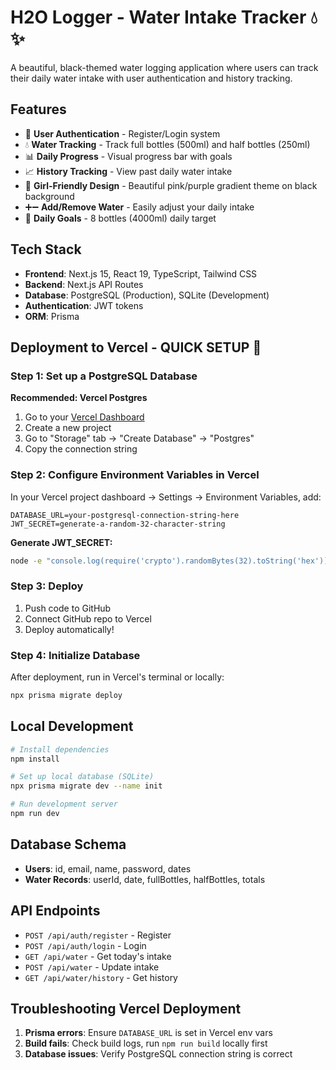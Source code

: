 # H2O Logger - Water Intake Tracker 💧✨

A beautiful, black-themed water logging application where users can track their daily water intake with user authentication and history tracking.

## Features

- 🔐 **User Authentication** - Register/Login system
- 💧 **Water Tracking** - Track full bottles (500ml) and half bottles (250ml)
- 📊 **Daily Progress** - Visual progress bar with goals
- 📈 **History Tracking** - View past daily water intake
- 🌟 **Girl-Friendly Design** - Beautiful pink/purple gradient theme on black background
- ➕➖ **Add/Remove Water** - Easily adjust your daily intake
- 🎯 **Daily Goals** - 8 bottles (4000ml) daily target

## Tech Stack

- **Frontend**: Next.js 15, React 19, TypeScript, Tailwind CSS
- **Backend**: Next.js API Routes
- **Database**: PostgreSQL (Production), SQLite (Development)
- **Authentication**: JWT tokens
- **ORM**: Prisma

## Deployment to Vercel - QUICK SETUP 🚀

### Step 1: Set up a PostgreSQL Database

**Recommended: Vercel Postgres**
1. Go to your [Vercel Dashboard](https://vercel.com/dashboard)
2. Create a new project
3. Go to "Storage" tab → "Create Database" → "Postgres"
4. Copy the connection string

### Step 2: Configure Environment Variables in Vercel

In your Vercel project dashboard → Settings → Environment Variables, add:

```
DATABASE_URL=your-postgresql-connection-string-here
JWT_SECRET=generate-a-random-32-character-string
```

**Generate JWT_SECRET:**
```bash
node -e "console.log(require('crypto').randomBytes(32).toString('hex'))"
```

### Step 3: Deploy
1. Push code to GitHub
2. Connect GitHub repo to Vercel
3. Deploy automatically!

### Step 4: Initialize Database
After deployment, run in Vercel's terminal or locally:
```bash
npx prisma migrate deploy
```

## Local Development

```bash
# Install dependencies
npm install

# Set up local database (SQLite)
npx prisma migrate dev --name init

# Run development server
npm run dev
```

## Database Schema

- **Users**: id, email, name, password, dates
- **Water Records**: userId, date, fullBottles, halfBottles, totals

## API Endpoints

- `POST /api/auth/register` - Register
- `POST /api/auth/login` - Login  
- `GET /api/water` - Get today's intake
- `POST /api/water` - Update intake
- `GET /api/water/history` - Get history

## Troubleshooting Vercel Deployment

1. **Prisma errors**: Ensure `DATABASE_URL` is set in Vercel env vars
2. **Build fails**: Check build logs, run `npm run build` locally first
3. **Database issues**: Verify PostgreSQL connection string is correct
